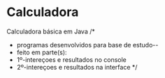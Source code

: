 # Calculadora
Calculadora básica em Java
/*
* programas desenvolvidos para base de estudo--
* feito em parte(s):
* 1º-intereçoes e resultados no console
* 2º-intereçoes e resultados na interface
*/
